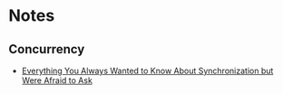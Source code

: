 # Notes

## Concurrency

- [Everything You Always Wanted to Know About
Synchronization but Were Afraid to Ask](https://sigops.org/s/conferences/sosp/2013/papers/p33-david.pdf)